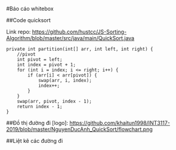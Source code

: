 #Báo cáo whitebox

##Code quicksort

Link repo: https://github.com/hustcc/JS-Sorting-Algorithm/blob/master/src/java/main/QuickSort.java
```
private int partition(int[] arr, int left, int right) {
    //pivot
    int pivot = left;
    int index = pivot + 1;
    for (int i = index; i <= right; i++) {
        if (arr[i] < arr[pivot]) {
            swap(arr, i, index);
            index++;
        }
    }
    swap(arr, pivot, index - 1);
    return index - 1;
}
```

##Đồ thị đường đi
[logo]: https://github.com/khaitun1998/INT3117-2019/blob/master/NguyenDucAnh_QuickSort/flowchart.png

##Liệt kê các đường đi
